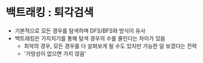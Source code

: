 # 백트래킹 : 퇴각검색
- 기본적으로 모든 경우를 탐색하며 DFS/BFS와 방식이 유사
- 백트래킹은 가지치기를 통해 탐색 경우의 수를 줄인다는 차이가 있음
    - 최악의 경우, 모든 경우를 다 살펴보게 될 수도 있지만 가능한 덜 보겠다는 전략
    - '가망성이 없으면 가지 않음'
